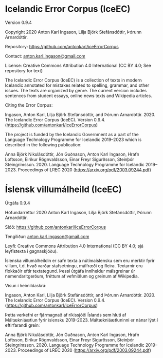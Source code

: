 # Icelandic Error Corpus (IceEC)

Version 0.9.4

Copyright 2020 Anton Karl Ingason, Lilja Björk Stefánsdóttir, Þórunn Arnardóttir.

Repository: https://github.com/antonkarl/iceErrorCorpus

Contact: anton.karl.ingason@gmail.com

License: Creative Commons Attribution 4.0 International (CC BY 4.0; See repository for text)

The Icelandic Error Corpus (IceEC) is a collection of texts in modern Icelandic annotated for mistakes related to spelling, grammar, and other issues. The texts are organized by genre. The current version includes sentences from student essays, online news texts and Wikipedia articles.

Citing the Error Corpus:

Ingason, Anton Karl, Lilja Björk Stefánsdóttir, and Þórunn Arnardóttir. 2020. The Icelandic Error Corpus (IceEC). Version 0.9.4. (https://github.com/antonkarl/iceErrorCorpus)

The project is funded by the Icelandic Government as a part of the Language Technology Programme for Icelandic 2019–2023 which is described in the following publication: 

Anna Björk Nikulásdóttir, Jón Guðnason, Anton Karl Ingason, Hrafn Loftsson, Eiríkur Rögnvaldsson, Einar Freyr Sigurðsson, Steinþór Steingrímsson. 2020. Language Technology Programme for Icelandic 2019–2023. Proceedings of LREC 2020 (https://arxiv.org/pdf/2003.09244.pdf)

# Íslensk villumálheild (IceEC)

Útgáfa 0.9.4

Höfundarréttur 2020 Anton Karl Ingason, Lilja Björk Stefánsdóttir, Þórunn Arnardóttir.

Slóð: https://github.com/antonkarl/iceErrorCorpus

Tengiliður: anton.karl.ingason@gmail.com

Leyfi: Creative Commons Attribution 4.0 International (CC BY 4.0; sjá leyfistexta í gagnaskjóðu).

Íslenska villumálheildin er safn texta á nútímaíslensku sem eru merktir fyrir villum, t.d. hvað varðar stafsetningu, málfræði og fleira. Textarnir eru flokkaðir eftir textategund. Þessi útgáfa inniheldur málsgreinar úr nemendaritgerðum, fréttum af vefmiðlum og greinum af Wikipedia. 

Vísun í heimildaskrá:

Ingason, Anton Karl, Lilja Björk Stefánsdóttir, and Þórunn Arnardóttir. 2020. The Icelandic Error Corpus (IceEC). Version 0.9.4. (https://github.com/antonkarl/iceErrorCorpus)

Þetta verkefni er fjármagnað af ríkissjóði Íslands sem hluti af Máltækniáætlun fyrir íslensku 2019-2023. Máltækniáætluninni er nánar lýst í eftirfarandi grein:

Anna Björk Nikulásdóttir, Jón Guðnason, Anton Karl Ingason, Hrafn Loftsson, Eiríkur Rögnvaldsson, Einar Freyr Sigurðsson, Steinþór Steingrímsson. 2020. Language Technology Programme for Icelandic 2019–2023. Proceedings of LREC 2020 (https://arxiv.org/pdf/2003.09244.pdf)
